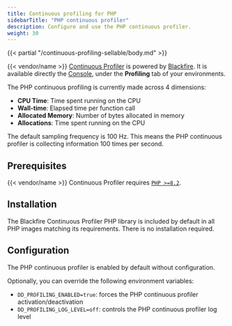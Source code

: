 ```yaml
---
title: Continuous profiling for PHP
sidebarTitle: "PHP continuous profiler"
description: Configure and use the PHP continuous profiler.
weight: 30
---
```


{{< partial "/continuous-profiling-sellable/body.md" >}}

{{< vendor/name >}} [Continuous Profiler](./cont-prof.md) is powered by [Blackfire](../../../increase-observability/application-metrics/blackfire.md).
It is available directly the [Console](/administration/web/_index.md), under the **Profiling** tab of your environments.

The PHP continuous profiling is currently made across 4 dimensions:
- **CPU Time**:  Time spent running on the CPU
- **Wall-time**: Elapsed time per function call
- **Allocated Memory**: Number of bytes allocated in memory
- **Allocations**: Time spent running on the CPU

The default sampling frequency is 100 Hz. This means the PHP continuous profiler is
collecting information 100 times per second.

## Prerequisites

{{< vendor/name >}} Continuous Profiler requires [`PHP >=8.2`](/languages/php/_index.md).

## Installation

The Blackfire Continuous Profiler PHP library is included by default in all
PHP images matching its requirements. There is no installation required.

## Configuration

The PHP continuous profiler is enabled by default without configuration.

Optionally, you can override the following environment variables:

- `DD_PROFILING_ENABLED=true`: forces the PHP continuous profiler activation/deactivation
- `DD_PROFILING_LOG_LEVEL=off`: controls the PHP continuous profiler log level